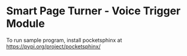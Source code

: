 # Smart Page Turner - Voice Trigger Module

To run sample program, install pocketsphinx at https://pypi.org/project/pocketsphinx/

